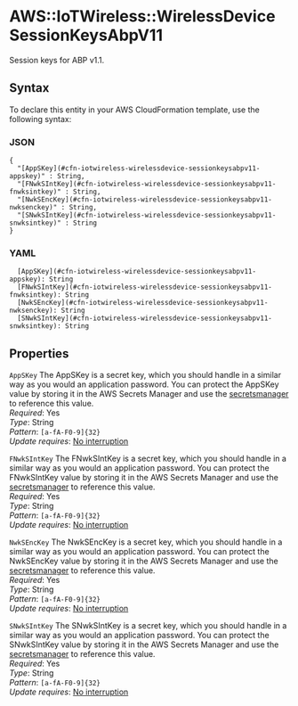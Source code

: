 # AWS::IoTWireless::WirelessDevice SessionKeysAbpV11<a name="aws-properties-iotwireless-wirelessdevice-sessionkeysabpv11"></a>

Session keys for ABP v1\.1\.

## Syntax<a name="aws-properties-iotwireless-wirelessdevice-sessionkeysabpv11-syntax"></a>

To declare this entity in your AWS CloudFormation template, use the following syntax:

### JSON<a name="aws-properties-iotwireless-wirelessdevice-sessionkeysabpv11-syntax.json"></a>

```
{
  "[AppSKey](#cfn-iotwireless-wirelessdevice-sessionkeysabpv11-appskey)" : String,
  "[FNwkSIntKey](#cfn-iotwireless-wirelessdevice-sessionkeysabpv11-fnwksintkey)" : String,
  "[NwkSEncKey](#cfn-iotwireless-wirelessdevice-sessionkeysabpv11-nwksenckey)" : String,
  "[SNwkSIntKey](#cfn-iotwireless-wirelessdevice-sessionkeysabpv11-snwksintkey)" : String
}
```

### YAML<a name="aws-properties-iotwireless-wirelessdevice-sessionkeysabpv11-syntax.yaml"></a>

```
  [AppSKey](#cfn-iotwireless-wirelessdevice-sessionkeysabpv11-appskey): String
  [FNwkSIntKey](#cfn-iotwireless-wirelessdevice-sessionkeysabpv11-fnwksintkey): String
  [NwkSEncKey](#cfn-iotwireless-wirelessdevice-sessionkeysabpv11-nwksenckey): String
  [SNwkSIntKey](#cfn-iotwireless-wirelessdevice-sessionkeysabpv11-snwksintkey): String
```

## Properties<a name="aws-properties-iotwireless-wirelessdevice-sessionkeysabpv11-properties"></a>

`AppSKey` <a name="cfn-iotwireless-wirelessdevice-sessionkeysabpv11-appskey"></a>
The AppSKey is a secret key, which you should handle in a similar way as you would an application password\. You can protect the AppSKey value by storing it in the AWS Secrets Manager and use the [secretsmanager](https://docs.aws.amazon.com/AWSCloudFormation/latest/UserGuide/dynamic-references.html#dynamic-references-secretsmanager) to reference this value\.  
_Required_: Yes  
_Type_: String  
_Pattern_: `[a-fA-F0-9]{32}`  
_Update requires_: [No interruption](https://docs.aws.amazon.com/AWSCloudFormation/latest/UserGuide/using-cfn-updating-stacks-update-behaviors.html#update-no-interrupt)

`FNwkSIntKey` <a name="cfn-iotwireless-wirelessdevice-sessionkeysabpv11-fnwksintkey"></a>
The FNwkSIntKey is a secret key, which you should handle in a similar way as you would an application password\. You can protect the FNwkSIntKey value by storing it in the AWS Secrets Manager and use the [secretsmanager](https://docs.aws.amazon.com/AWSCloudFormation/latest/UserGuide/dynamic-references.html#dynamic-references-secretsmanager) to reference this value\.  
_Required_: Yes  
_Type_: String  
_Pattern_: `[a-fA-F0-9]{32}`  
_Update requires_: [No interruption](https://docs.aws.amazon.com/AWSCloudFormation/latest/UserGuide/using-cfn-updating-stacks-update-behaviors.html#update-no-interrupt)

`NwkSEncKey` <a name="cfn-iotwireless-wirelessdevice-sessionkeysabpv11-nwksenckey"></a>
The NwkSEncKey is a secret key, which you should handle in a similar way as you would an application password\. You can protect the NwkSEncKey value by storing it in the AWS Secrets Manager and use the [secretsmanager](https://docs.aws.amazon.com/AWSCloudFormation/latest/UserGuide/dynamic-references.html#dynamic-references-secretsmanager) to reference this value\.  
_Required_: Yes  
_Type_: String  
_Pattern_: `[a-fA-F0-9]{32}`  
_Update requires_: [No interruption](https://docs.aws.amazon.com/AWSCloudFormation/latest/UserGuide/using-cfn-updating-stacks-update-behaviors.html#update-no-interrupt)

`SNwkSIntKey` <a name="cfn-iotwireless-wirelessdevice-sessionkeysabpv11-snwksintkey"></a>
The SNwkSIntKey is a secret key, which you should handle in a similar way as you would an application password\. You can protect the SNwkSIntKey value by storing it in the AWS Secrets Manager and use the [secretsmanager](https://docs.aws.amazon.com/AWSCloudFormation/latest/UserGuide/dynamic-references.html#dynamic-references-secretsmanager) to reference this value\.  
_Required_: Yes  
_Type_: String  
_Pattern_: `[a-fA-F0-9]{32}`  
_Update requires_: [No interruption](https://docs.aws.amazon.com/AWSCloudFormation/latest/UserGuide/using-cfn-updating-stacks-update-behaviors.html#update-no-interrupt)
